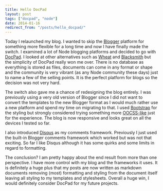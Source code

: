 ```yaml
---
title: Hello DocPad
layout: post
tags: ["docpad", "node"]
date: 2014-01-16
redirect_from: "/posts/hello_docpad/"
---
```


Today I relaunched my blog. I wanted to skip the [Blogger](http://blogger.com) platform for something more flexible for a long time and now I have finally made the switch. I examined a lot of Node blogging platforms and decided to go with [DocPad](http://docpad.org). I looked at other alternatives such as [Wheat](https://github.com/creationix/wheat) and [Blacksmith](https://github.com/flatiron/blacksmith) but the simplicity of DocPad really won me over. There is no database as everything is stored as files, documents can come in any format or shape and the community is very vibrant (as any Node community these days) just to name a few of the selling points. It is the perfect platform for blogs so the decision was not very hard.

The switch also gave me a chance of redesigning the blog entirely. I was previously using a very old version of Blogger since I did not want to convert the templates to the new Blogger format as I would much rather use a new platform and spend my time on migrating to that. I used [Bootstrap](http://getbootstrap.com) for the styling but strongly considered trying something more [OOCSS-like](http://coding.smashingmagazine.com/2011/12/12/an-introduction-to-object-oriented-css-oocss/) just for the experience. The blog is now responsive and looks great on all the devices I tested so far.

I also introduced [Disqus](http://disqus.com) as my comments framework. Previously I just used the built-in Blogger comments framework which worked but was not that exciting. So far I like Disqus although it has some quirks and some limits in regard to formatting.

The conclusion? I am pretty happy about the end result from more than one perspective. I have more control with my blog and the frameworks it uses. It is definitely a huge plus that my posts are now written as markdown documents removing (most) formatting and styling from the document itself leaving all styling to my templates and stylesheets. Overall a huge win, I would definitely consider DocPad for my future projects.
